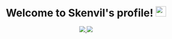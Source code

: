 <h1 align="center">
   Welcome to Skenvil's profile!
   <img src="https://media.giphy.com/media/hvRJCLFzcasrR4ia7z/giphy.gif" width="28">
</h1>

<p align="center">
  <a href="">
    <img src="https://github-readme-stats.vercel.app/api?username=Skenvil&theme=gruvbox&show_icons=true&hide_border=true&include_all_commits=true"/>
  </a>
  <a href="">
     <img src="https://github-readme-stats.vercel.app/api/top-langs/?username=Skenvil&layout=compact&theme=gruvbox&hide_border=true"/>
  </a>
</p>

